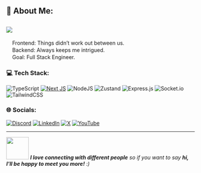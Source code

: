## 💫 About Me:
[![](https://visitcount.itsvg.in/api?id=thekbbohara&icon=2&color=9)](https://visitcount.itsvg.in)
---
<img src="https://camo.githubusercontent.com/23aaf979c81bcb9a4fecabc5bb1ba46bc571a1c96c764c770905e57bf886d653/68747470733a2f2f63756c746f667468657061727479706172726f742e636f6d2f706172726f74732f6461746162617365706172726f742e676966" width="16" />Frontend: Things didn’t work out between us.<br><img src="https://camo.githubusercontent.com/f29e9211190694d2eea4e08cb2df14e99bcdfef9356215de868b68359305f294/68747470733a2f2f63756c746f667468657061727479706172726f742e636f6d2f706172726f74732f68642f6d75737461636865706172726f742e676966" width="16">Backend: Always keeps me intrigued.<br><img src="https://camo.githubusercontent.com/ff4478f93581788c3f10a8961c0622cc36f37c7115f91a6b68443726005d4a43/68747470733a2f2f63756c746f667468657061727479706172726f742e636f6d2f706172726f74732f68642f3630667073706172726f742e676966" width="16" />Goal: Full Stack Engineer.

### 💻 Tech Stack:
![TypeScript](https://img.shields.io/badge/typescript-%23007ACC.svg?style=for-the-badge&logo=typescript&logoColor=white)
[![Next JS](https://img.shields.io/badge/Next%20js-black?style=for-the-badge&logo=next.js&logoColor=white)](https://kbbohara.com.np/projects?filter=%5B%22nextjs%22%5D)
![NodeJS](https://img.shields.io/badge/node.js-6DA55F?style=for-the-badge&logo=node.js&logoColor=white) 
![Zustand](https://img.shields.io/badge/zustand-2B4C80?style=for-the-badge&logo=zustand&logoColor=white) 
![Express.js](https://img.shields.io/badge/express.js-%23404d59.svg?style=for-the-badge&logo=express&logoColor=%2361DAFB) 
![Socket.io](https://img.shields.io/badge/Socket.io-black?style=for-the-badge&logo=socket.io&badgeColor=010101) 
![TailwindCSS](https://img.shields.io/badge/tailwindcss-%2338B2AC.svg?style=for-the-badge&logo=tailwind-css&logoColor=white)


### 🌐 Socials:
[![Discord](https://img.shields.io/badge/Discord-%235865F2.svg?style=for-the-badge&logo=discord&logoColor=white)](https://discord.gg/DPxfxrYJuy)
[![LinkedIn](https://img.shields.io/badge/linkedin-%230077B5.svg?style=for-the-badge&logo=linkedin&logoColor=white)](https://linkedin.com/in/thekbbohara)
[![X](https://img.shields.io/badge/X-%23000000.svg?style=for-the-badge&logo=X&logoColor=white)](https://x.com/thekbbohara)
[![YouTube](https://img.shields.io/badge/YouTube-%23FF0000.svg?style=for-the-badge&logo=YouTube&logoColor=white)](https://youtube.com/@thekbbohara)

---

<!-- Proudly created with GPRM ( https://gprm.itsvg.in ) -->
<img src="https://media.giphy.com/media/LnQjpWaON8nhr21vNW/giphy.gif" width="60"> <em><b>I love connecting with different people</b> so if you want to say <b>hi, I'll be happy to meet you more!</b> :)</em>
